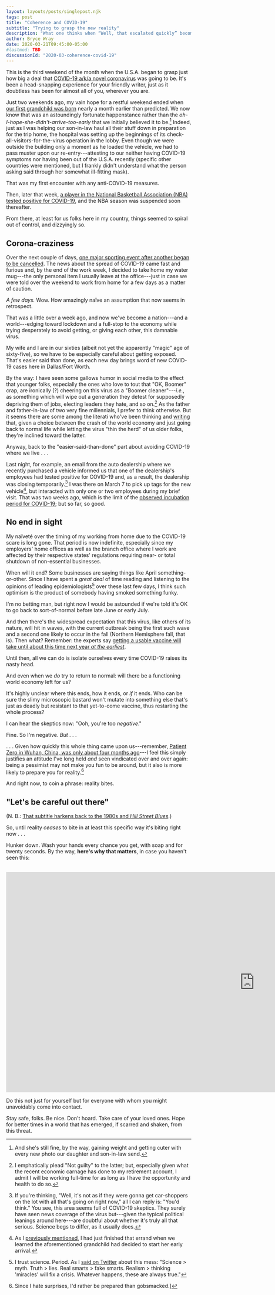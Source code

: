 ```yaml
---
layout: layouts/posts/singlepost.njk
tags: post
title: "Coherence and COVID-19"
subtitle: "Trying to grasp the new reality"
description: "What one thinks when “Well, that escalated quickly” becomes a gross understatement."
author: Bryce Wray
date: 2020-03-21T09:45:00-05:00
#lastmod: TBD
discussionId: "2020-03-coherence-covid-19"
---
```


This is the third weekend of the month when the U.S.A. began to grasp just how big a deal that [COVID-19 a/k/a novel coronavirus](https://www.cdc.gov/coronavirus/2019-nCoV/index.html) was going to be. It's been a head-snapping experience for your friendly writer, just as it doubtless has been for almost all of you, wherever you are.

Just two weekends ago, my vain hope for a restful weekend ended when [our first grandchild was born](/posts/2020/03/welcome-sweet-little-early-bird) nearly a month earlier than predicted. We now know that was an astoundingly fortunate happenstance rather than the *oh-I-hope-she-didn't-arrive-too-early* that we initially believed it to be.[^Kennedy] Indeed, just as I was helping our son-in-law haul all their stuff down in preparation for the trip home, the hospital was setting up the beginnings of its check-all-visitors-for-the-virus operation in the lobby. Even though we were outside the building only a moment as he loaded the vehicle, we had to pass muster upon our re-entry---attesting to our neither having COVID-19 symptoms nor having been out of the U.S.A. recently (specific other countries were mentioned, but I frankly didn't understand what the person asking said through her somewhat ill-fitting mask).

[^Kennedy]: And she's still fine, by the way, gaining weight and getting cuter with every new photo our daughter and son-in-law send.

That was my first encounter with any anti-COVID-19 measures.

Then, later that week, [a player in the National Basketball Association (NBA) tested positive for COVID-19](https://www.vox.com/recode/2020/3/11/21176029/nba-coronavirus-canceled-utah-jazz-espn-brian-windhorst-recode-media), and the NBA season was suspended soon thereafter.

From there, at least for us folks here in my country, things seemed to spiral out of control, and dizzyingly so.

## Corona-craziness

Over the next couple of days, [one major sporting event after another began to be cancelled](https://www.cnbc.com/2020/03/12/the-sports-world-grinds-to-a-halt-amid-the-coronavirus-outbreak.html). The news about the spread of COVID-19 came fast and furious and, by the end of the work week, I decided to take home my water mug---the only personal item I usually leave at the office---just in case we were told over the weekend to work from home for a few days as a matter of caution.

*A few days.* Wow. How amazingly naïve an assumption that now seems in retrospect.

That was a little over a week ago, and now we've become a nation---and a world---edging toward lockdown and a full-stop to the economy while trying desperately to avoid getting, or giving each other, this damnable virus.

My wife and I are in our sixties (albeit not yet the apparently "magic" age of sixty-five), so we have to be especially careful about getting exposed. That's easier said than done, as each new day brings word of new COVID-19 cases here in Dallas/Fort Worth.

By the way: I have seen some gallows humor in social media to the effect that younger folks, especially the ones who love to tout that "OK, Boomer" crap, are ironically (?) cheering on this virus as a "Boomer cleaner"---*i.e.*, as something which will wipe out a generation they detest for supposedly depriving them of jobs, electing leaders they hate, and so on.[^BoomerCleaner] As the father and father-in-law of two very fine millennials, I prefer to think otherwise. But it seems there are some among the literati who've been thinking and [writing](https://thefederalist.com/2020/03/19/will-the-costs-of-a-great-depression-outweigh-the-risks-of-coronavirus/) that, given a choice between the crash of the world economy and just going back to normal life while letting the virus "thin the herd" of us older folks, they're inclined toward the latter.

[^BoomerCleaner]: I emphatically plead "Not guilty" to the latter; but, especially given what the recent economic carnage has done to my retirement account, I admit I will be working full-time for as long as I have the opportunity and health to do so.

Anyway, back to the "easier-said-than-done" part about avoiding COVID-19 where we live&nbsp;.&nbsp;.&nbsp;.

Last night, for example, an email from the auto dealership where we recently purchased a vehicle informed us that one of the dealership's employees had tested positive for COVID-19 and, as a result, the dealership was closing temporarily.[^Denialists] I was there on March 7 to pick up tags for the new vehicle[^Car], but interacted with only one or two employees during my brief visit. That was two weeks ago, which is the limit of the [observed incubation period for COVID-19](https://www.who.int/news-room/q-a-detail/q-a-coronaviruses); but so far, so good.

[^Car]: As I [previously mentioned](/posts/2020/03/welcome-sweet-little-early-bird), I had just finished that errand when we learned the aforementioned grandchild had decided to start her early arrival.

[^Denialists]: If you're thinking, "Well, it's not as if they were gonna get car-shoppers on the lot with all that's going on right now," all I can reply is: "You'd think." You see, this area seems full of COVID-19 skeptics. They surely have seen news coverage of the virus but---given the typical political leanings around here---are doubtful about whether it's truly all that serious. Science begs to differ, as it usually does.

## No end in sight

My naïveté over the timing of my working from home due to the COVID-19 scare is long gone. That period is now indefinite, especially since my employers' home offices as well as the branch office where I work are affected by their respective states' regulations requiring near- or total shutdown of non-essential businesses.

When will it end? Some businesses are saying things like April something-or-other. Since I have spent a *great deal* of time reading and listening to the opinions of leading epidemiologists[^Science] over these last few days, I think such optimism is the product of somebody having smoked something funky.

[^Science]: I trust science. Period. As I [said on Twitter](https://twitter.com/BryceWrayTX/status/1238448849838059520) about this mess: "Science > myth. Truth > lies. Real smarts > fake smarts. Realism > thinking 'miracles' will fix a crisis. Whatever happens, these are always true."

I'm no betting man, but right now I would be astounded if we're told it's OK to go back to sort-of-normal before late June or early July.

And then there's the widespread expectation that this virus, like others of its nature, will hit in waves, with the current outbreak being the first such wave and a second one likely to occur in the fall (Northern Hemisphere fall, that is). Then what? Remember: the experts say [getting a usable vaccine will take until about this time next year *at the earliest*](https://www.newyorker.com/news/news-desk/how-long-will-it-take-to-develop-a-coronavirus-vaccine).

Until then, all we can do is isolate ourselves every time COVID-19 raises its nasty head.

And even when we *do* try to return to normal: will there be a functioning world economy left for us?

It's highly unclear where this ends, how it ends, or *if* it ends. Who can be sure the slimy microscopic bastard won't mutate into something else that's just as deadly but resistant to that yet-to-come vaccine, thus restarting the whole process?

I can hear the skeptics now: "Ooh, you're too *negative*."

Fine. So I'm negative. *But*&nbsp;.&nbsp;.&nbsp;.

.&nbsp;.&nbsp;. Given how quickly this whole thing came upon us---remember, [Patient Zero in Wuhan, China, was only about four months ago](https://www.businessinsider.com/coronavirus-patients-zero-contracted-case-november-2020-3)---I feel this simply justifies an attitude I've long held *and* seen vindicated over and over again: being a pessimist may not make you fun to be around, but it also is more likely to prepare you for reality.[^Surprises]

[^Surprises]: Since I hate surprises, I'd rather be prepared than gobsmacked.]

And right now, to coin a phrase: reality bites.

## "Let's be careful out there"

(N. B.: [That subtitle harkens back to the 1980s and *Hill Street Blues*](https://www.shmoop.com/quotes/lets-be-careful-out-there.html).)

So, until reality *ceases* to bite in at least this specific way it's biting right now&nbsp;.&nbsp;.&nbsp;.

Hunker down. Wash your hands every chance you get, with soap and for twenty seconds. By the way, **here's why that matters**, in case you haven't seen this:

<br />
<div class="YTembed">
	<iframe width="1351" height="599" src="https://www.youtube.com/embed/-LKVUarhtvE" frameborder="0" allow="accelerometer; autoplay; encrypted-media; gyroscope; picture-in-picture" allowfullscreen></iframe>
</div>

Do this not just for yourself but for everyone with whom you might unavoidably come into contact.

Stay safe, folks. Be nice. Don't hoard. Take care of your loved ones. Hope for better times in a world that has emerged, if scarred and shaken, from this threat.